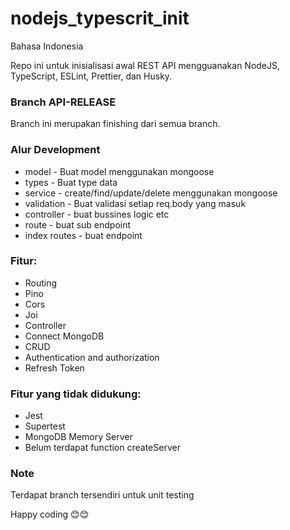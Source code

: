 # nodejs_typescrit_init
Bahasa Indonesia

Repo ini untuk inisialisasi awal REST API mengguanakan NodeJS, TypeScript, ESLint, Prettier, dan Husky.

### Branch API-RELEASE
Branch ini merupakan finishing dari semua branch.

### Alur Development
- model - Buat model menggunakan mongoose
- types - Buat type data
- service - create/find/update/delete menggunakan mongoose
- validation - Buat validasi setiap req.body yang masuk
- controller - buat bussines logic etc
- route - buat sub endpoint
- index routes - buat endpoint

### Fitur:
- Routing
- Pino
- Cors
- Joi
- Controller
- Connect MongoDB
- CRUD
- Authentication and authorization
- Refresh Token

### Fitur yang tidak didukung:
- Jest
- Supertest
- MongoDB Memory Server
- Belum terdapat function createServer

### Note
Terdapat branch tersendiri untuk unit testing

Happy coding 😊😊
